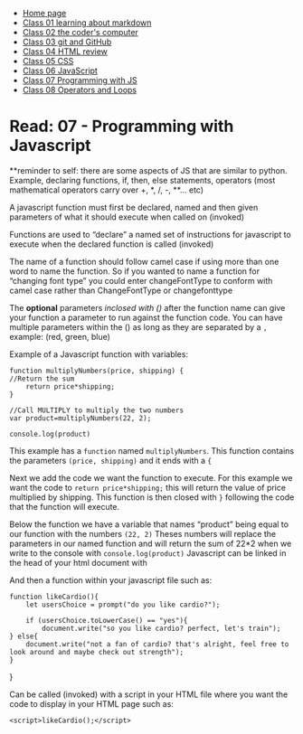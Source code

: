 * [Home page](https://rdball.github.io/reading-notes/)
* [Class 01 learning about markdown](read01)
* [Class 02 the coder's computer](read02)
* [Class 03 git and GitHub](read03)
* [Class 04 HTML review](read04)
* [Class 05 CSS](read05)
* [Class 06 JavaScript](read06)
* [Class 07 Programming with JS](read07)
* [Class 08 Operators and Loops](read08)

# Read: 07 - Programming with Javascript

**reminder to self: there are some aspects of JS that are similar to python. Example, declaring functions, if, then, else statements, operators (most mathematical operators carry over +, *, /, -, **... etc)

A javascript function must first be declared, named and then given parameters of what it should execute when called on (invoked)

Functions are used to “declare” a named set of instructions for javascript to execute when the declared function is called (invoked)

The name of a function should follow camel case if using more than one word to name the function. So if you wanted to name a function for “changing font type” you could enter changeFontType to conform with camel case rather than ChangeFontType or changefonttype

The **optional** parameters *inclosed with ()* after the function name can give your function a parameter to run against the function code. You can have multiple parameters within the () as long as they are separated by a `,` example: (red, green, blue) 

Example of a Javascript function with variables:

    function multiplyNumbers(price, shipping) {
    //Return the sum
        return price*shipping;
    }

    //Call MULTIPLY to multiply the two numbers
    var product=multiplyNumbers(22, 2);

    console.log(product)

This example has a `function` named `multiplyNumbers`. This function contains the parameters `(price, shipping)` and it ends with a `{`

Next we add the code we want the function to execute. For this example we want the code to `return price*shipping;` this will return the value of price multiplied by shipping. This function is then closed with `}` following the code that the function will execute.

Below the function we have a variable that names “product” being equal to our function with the numbers `(22, 2)` Theses numbers will replace the parameters in our named function and will return the sum of 22*2 when we write to the console with `console.log(product)`
Javascript can be linked in the head of your html document with 
    <script src="app.js"></script>

And then a function within your javascript file such as:

    function likeCardio(){  
        let usersChoice = prompt("do you like cardio?");
   
        if (usersChoice.toLowerCase() == "yes"){
            document.write("so you like cardio? perfect, let's train");
    } else{
        document.write("not a fan of cardio? that's alright, feel free to look around and maybe check out strength");
    }
}

Can be called (invoked) with a script in your HTML file where you want the code to display in your HTML page such as:

    <script>likeCardio();</script>